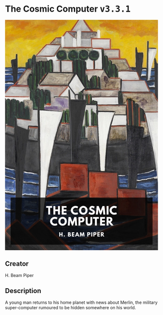
# The Cosmic Computer <kbd>v3.3.1</kbd>

<center>
  <img src="./cover-1024.jpg"/>
</center>

## Creator
H. Beam Piper

## Description
A young man returns to his home planet with news about Merlin, the military super-computer rumoured to be hidden somewhere on his world.
